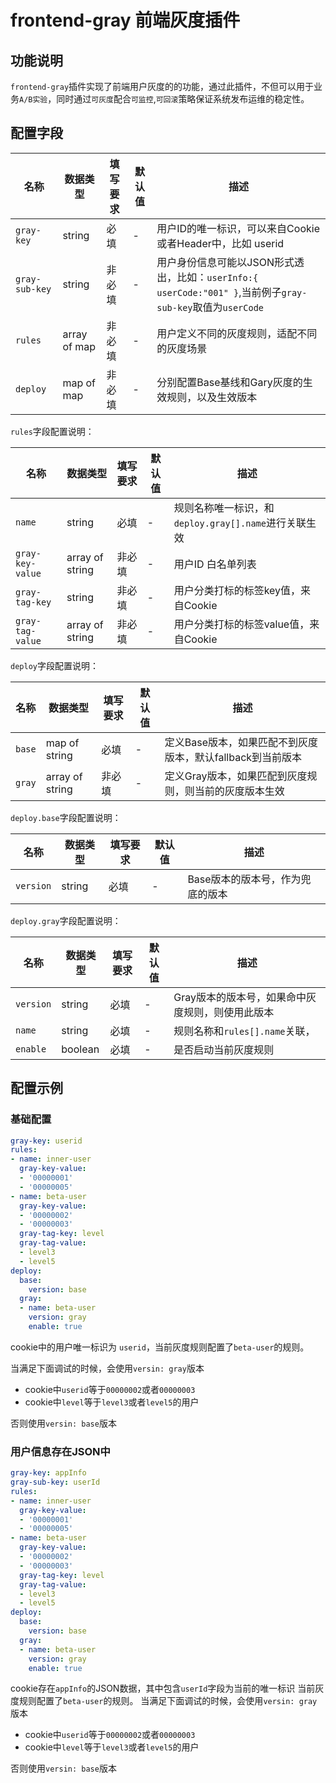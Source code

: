 # frontend-gray 前端灰度插件
## 功能说明
`frontend-gray`插件实现了前端用户灰度的的功能，通过此插件，不但可以用于业务`A/B实验`，同时通过`可灰度`配合`可监控`,`可回滚`策略保证系统发布运维的稳定性。

## 配置字段
| 名称             | 数据类型         | 填写要求 | 默认值 | 描述                                                                                |
|----------------|--------------|------|-----|-----------------------------------------------------------------------------------|
| `gray-key`         | string       | 必填   | -   | 用户ID的唯一标识，可以来自Cookie或者Header中，比如 userid                                           |
| `gray-sub-key`    | string       | 非必填   | -   | 用户身份信息可能以JSON形式透出，比如：`userInfo:{ userCode:"001" }`,当前例子`gray-sub-key`取值为`userCode` |
| `rules`      | array of map | 非必填  | -   | 用户定义不同的灰度规则，适配不同的灰度场景                                                             |
| `deploy` | map of map   | 非必填  | -   | 分别配置Base基线和Gary灰度的生效规则，以及生效版本                                                         |

`rules`字段配置说明：

| 名称             | 数据类型         | 填写要求 | 默认值 | 描述                                                                                |
|----------------|--------------|------|-----|-----------------------------------------------------------------------------------|
| `name`         | string       | 必填   | -   | 规则名称唯一标识，和`deploy.gray[].name`进行关联生效                                          |
| `gray-key-value`    | array of string       | 非必填   | -   | 用户ID 白名单列表 |
| `gray-tag-key`      | string | 非必填  | -   | 用户分类打标的标签key值，来自Cookie                                                             |
| `gray-tag-value` | array of string   | 非必填  | -   | 用户分类打标的标签value值，来自Cookie                                                         |


`deploy`字段配置说明：

| 名称             | 数据类型         | 填写要求 | 默认值 | 描述                                                                                |
|----------------|--------------|------|-----|-----------------------------------------------------------------------------------|
| `base`         | map of string       | 必填   | -   | 定义Base版本，如果匹配不到灰度版本，默认fallback到当前版本                                         |
| `gray`    | array of string       | 非必填   | -   | 定义Gray版本，如果匹配到灰度规则，则当前的灰度版本生效 |

`deploy.base`字段配置说明：

| 名称             | 数据类型         | 填写要求 | 默认值 | 描述                                                                                |
|----------------|--------------|------|-----|-----------------------------------------------------------------------------------|
| `version`         | string       | 必填   | -   | Base版本的版本号，作为兜底的版本                                         |

`deploy.gray`字段配置说明：

| 名称     | 数据类型   | 填写要求 | 默认值 | 描述                         |
|--------|--------|------|-----|----------------------------|
| `version`  | string | 必填   | -   | Gray版本的版本号，如果命中灰度规则，则使用此版本 |
| `name` | string | 必填   | -   | 规则名称和`rules[].name`关联，     |
| `enable`  | boolean   | 必填   | -   | 是否启动当前灰度规则                 |

## 配置示例
### 基础配置
```yml
gray-key: userid
rules:
- name: inner-user
  gray-key-value:
  - '00000001'
  - '00000005'
- name: beta-user
  gray-key-value:
  - '00000002'
  - '00000003'
  gray-tag-key: level
  gray-tag-value:
  - level3
  - level5
deploy:
  base:
    version: base
  gray:
  - name: beta-user
    version: gray
    enable: true
```


cookie中的用户唯一标识为 `userid`，当前灰度规则配置了`beta-user`的规则。

当满足下面调试的时候，会使用`versin: gray`版本
- cookie中`userid`等于`00000002`或者`00000003`
- cookie中`level`等于`level3`或者`level5`的用户

否则使用`versin: base`版本

### 用户信息存在JSON中

```yml
gray-key: appInfo
gray-sub-key: userId
rules:
- name: inner-user
  gray-key-value:
  - '00000001'
  - '00000005'
- name: beta-user
  gray-key-value:
  - '00000002'
  - '00000003'
  gray-tag-key: level
  gray-tag-value:
  - level3
  - level5
deploy:
  base:
    version: base
  gray:
  - name: beta-user
    version: gray
    enable: true
```

cookie存在`appInfo`的JSON数据，其中包含`userId`字段为当前的唯一标识
当前灰度规则配置了`beta-user`的规则。
当满足下面调试的时候，会使用`versin: gray`版本
- cookie中`userid`等于`00000002`或者`00000003`
- cookie中`level`等于`level3`或者`level5`的用户

否则使用`versin: base`版本